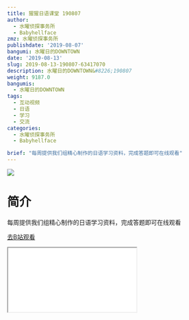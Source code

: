 ```yaml
---
title: 猩猩日语课堂 190807
author:
  - 水曜侦探事务所
  - Babyhellface
zmz: 水曜侦探事务所
publishdate: '2019-08-07'
bangumi: 水曜日的DOWNTOWN
date: '2019-08-13'
slug: 2019-08-13-190807-63417070
description: 水曜日的DOWNTOWN&#8226;190807
weight: 9187.0
bangumis: 
  - 水曜日的DOWNTOWN
tags:
  - 互动视频
  - 日语
  - 学习
  - 交流
categories:
  - 水曜侦探事务所
  - Babyhellface

brief: "每周提供我们组精心制作的日语学习资料，完成答题即可在线观看"
---
```

![](https://raw.githubusercontent.com/tcgriffith/owaraisite/master/static/tmpimg/751d13001ec69792c8bf86429f9a868cf0caad24.jpg.480.jpg)
# 简介  
每周提供我们组精心制作的日语学习资料，完成答题即可在线观看  

[去B站观看](https://www.bilibili.com/video/av63417070/)
<div class ="resp-container"><iframe class="testiframe" src="//player.bilibili.com/player.html?aid=63417070"", scrolling="no", allowfullscreen="true" > </iframe></div> 
